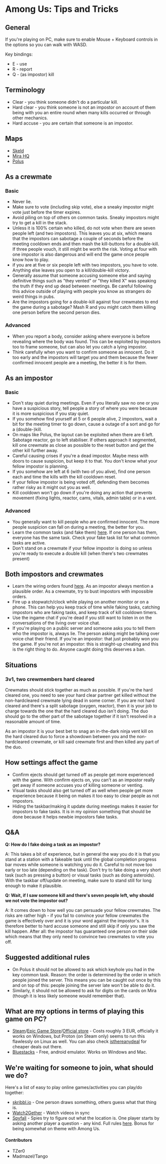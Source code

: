 # Among Us: Tips and Tricks


## General
If you're playing on PC, make sure to enable Mouse + Keyboard controls in the options so you can walk with WASD.

Key bindings:
* E - use
* R - report
* Q - (as impostor) kill

## Terminology

- Clear - you think someone didn't do a particular kill.
- Hard clear - you think someone is not an impostor on account of them being with you an entire round when many kills occurred or through other mechanics.
- Hard accuse - you are certain that someone is an impostor.

## Maps

- [Skeld](https://www.reddit.com/r/AmongUs/comments/f6m9mx/skeld_map_guide/)
- [Mira HQ](https://www.reddit.com/r/AmongUs/comments/ihhba0/mira_hq_map_guide/)
- [Polus](https://www.reddit.com/r/AmongUs/comments/ij9qiv/polus_map_guide_w_marked_tasks_cameras_vents/)

## As a crewmate

### Basic
- Never lie.
- Make sure to vote (including skip vote), else a sneaky impostor might vote just before the timer expires.
- Avoid piling on top of others on common tasks. Sneaky impostors might try to get a kill in the stack.
- Unless it is 100% certain who killed, do not vote when there are seven people left (and two impostors). This leaves you at six, which means that the impostors can sabotage a couple of seconds before the meeting cooldown ends and then mash the kill-buttons for a double-kill. If three people vouch, it still might be worth the risk. Voting at four with one impostor is also dangerous and will end the game once people know how to play.
- if you are at five or six people left with two impostors, you have to vote. Anything else leaves you open to a kill/double-kill victory.
- Generally assume that someone accusing someone else and saying definitive things such as "they vented" or "they killed X" was speaking the truth if they end up dead between meetings. Be careful following this advice outside of playing with people you know as strangers do weird things in pubs.
- Are the impostors going for a double-kill against four crewmates to end the game during a sabotage? Mash R and you might catch them killing one person before the second person dies.

### Advanced
- When you report a body, consider asking where everyone is before revealing where the body was found. This can be exploited by impostors too to frame someone, but can also let you catch a lying impostor.
- Think carefully when you want to confirm someone as innocent. Do it too early and the impostors will target you and them because the fewer confirmed innocent people are a meeting, the better it is for them.

## As an impostor

### Basic
- Don't stay quiet during meetings. Even if you literally saw no one or you have a suspicious story, tell people a story of where you were because it is more suspicious if you stay quiet.
- If you somehow find yourself at 5 or 6 people alive, 2 impostors, wait a bit for the meeting timer to go down, cause a outage of a sort and go for a (double-)kill.
- On maps like Polus, the layout can be exploited when there are 6 left. Sabotage reactor, go to left stabiliser. If others approach it segmented, kill one crewmate as close as possible to the reset button and get the other kill further away.
- Careful causing crises if you're a dead impostor. Maybe mess with doors to cause suspicion, but keep it to that. You don't know what your fellow impostor is planning.
- If you somehow are left at 6 (with two of you alive), find one person each and time the kills with the kill cooldown reset.
- If your fellow impostor is being voted off, defending them becomes rather risky as it might out you as well.
- Kill cooldown won't go down if you're doing any action that prevents movement (fixing lights, reactor, cams, vitals, admin table) or in a vent.

### Advanced
- You generally want to kill people who are confirmed innocent. The more people suspicion can fall on during a meeting, the better for you.
- Learn the common tasks (and fake them) [here](https://www.youtube.com/watch?v=Sdaoa8BAmV0). If one person has them, everyone has the same task. Check your fake task list for what common tasks are active.
- Don't stand on a crewmate if your fellow impostor is doing so unless you're ready to execute a double kill (when there's two crewmates present)


## Both impostors and crewmates

- Learn the wiring orders found [here](https://among-us.fandom.com/wiki/Fix_Wiring). As an impostor always mention a plausible order. As a crewmate, try to bust impostors with impossible orders.
- Fire up a stopwatch/clock while playing on another monitor or on a phone. This can help you keep track of time while faking tasks, catching impostors who are faking tasks, and keep track of kill cooldown timers.
- Use the ingame chat if you're dead if you still want to listen in on the conversations of the living over voice chat.
- If you're playing on a public server and someone asks you to tell them who the impostor is, always lie. The person asking might be talking over voice chat their friend. If you're an impostor: that just probably won you the game. If you're not an impostor: this is straight-up cheating and this is the right thing to do. Anyone caught doing this deserves a ban.

## Situations

### 3v1, two crewmembers hard cleared
Crewmates should stick together as much as possible. If you're the hard cleared one, you need to see your hard clear partner get killed without the non-hardcleared crewmate lying dead in some corner. If you are not hard cleared and there's a split sabotage (oxygen, reactor), then it is your job to charge towards the one that the hard cleared duo isn't doing. The duo should go to the other part of the sabotage together if it isn't resolved in a reasonable amount of time.

As an impostor it is your best bet to snag an in-the-dark ninja vent kill on the hard cleared duo to force a showdown between you and the non-hardcleared crewmate, or kill said crewmate first and then killed any part of the duo.


## How settings affect the game

- Confirm ejects should get turned off as people get more experienced with the game. With confirm ejects on, you can't as an impostor really get away if someone accuses you of killing someone or venting.
- Visual tasks should also get turned off as well when people get more experience because it being on makes it too easy to clear people as not impostors.
- Hiding the taskbar/making it update during meetings makes it easier for impostors to fake tasks. It is in my opinion something that should be done because it helps newbie impostors fake tasks.

## Q&A


**Q: How do I fake doing a task as an impostor?**

A: This takes a bit of experience, but in general the way you do it is that you stand at a station with a fakeable task until the global completion progress bar moves while someone is watching you do it. Careful to not move too early or too late (depending on the task). Don't try to fake doing a very short task (such as pressing a button) or visual tasks (such as doing asteroids). With the taskbar off/update on meeting, make sure to stand still for long enough to make it plausible.


**Q: Wait, if I saw someone kill and there's seven people left, why should we not vote the impostor out?**

A: It comes down to how well you can persuade your fellow crewmates. The risks are rather high - if you fail to convince your fellow crewmates the game is effectively over and it is your word against the impostor's. It is therefore better to hard accuse someone and still skip if only you saw the kill happen. After all: the impostor has guaranteed one person on their side which means that they only need to convince two crewmates to vote you off.

## Suggested additional rules

- On Polus it should not be allowed to ask which keyhole you had in the key common task. Reason: the order is determined by the order in which people joined the server. This means you can be caught out once by this and on top of this: people joining the server late won't be able to do it. 
- Similarly, it should not be allowed to ask for digits on the cards on Mira (though it is less likely someone would remember that).

## What are my options in terms of playing this game on PC?

- [Steam](https://store.steampowered.com/app/945360/Among_Us/)/[Epic Game Store](https://www.epicgames.com/store/en-US/p/among-us)/[Official store](https://innersloth.com/gameAmongUs.php) - Costs roughly 3 EUR, officially it works on Windows, but Proton (on Steam only) seems to run this flawlessly on Linux as well. You can also check [isthereanydeal](https://isthereanydeal.com/game/amongus/info/) for cheaper deals out there.
- [Bluestacks](https://www.bluestacks.com/) - Free, android emulator. Works on Windows and Mac.

## We're waiting for someone to join, what should we do?

Here's a list of easy to play online games/activities you can play/do together:
- [skribbl.io](https://skribbl.io/) - One person draws something, others guess what that thing is.
- [Watch2Gether](https://w2g.tv/) - Watch videos in sync
- [Spyfall](https://spyfall.adrianocola.com/) - Spies try to figure out what the location is. One player starts by asking another player a question - any kind. Full rules [here](https://world-of-board-games.com.sg/docs/Spyfall2.pdf). Bonus for being somewhat on theme with Among Us.

#### Contributors
- TZer0
- Madmazel/Tango
